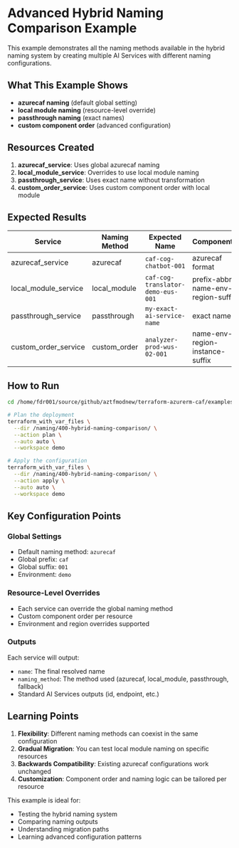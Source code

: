 # Advanced Hybrid Naming Comparison Example

This example demonstrates all the naming methods available in the hybrid naming system by creating multiple AI Services with different naming configurations.

## What This Example Shows

- **azurecaf naming** (default global setting)
- **local module naming** (resource-level override)
- **passthrough naming** (exact names)
- **custom component order** (advanced configuration)

## Resources Created

1. **azurecaf_service**: Uses global azurecaf naming
2. **local_module_service**: Overrides to use local module naming
3. **passthrough_service**: Uses exact name without transformation
4. **custom_order_service**: Uses custom component order with local module

## Expected Results

| Service | Naming Method | Expected Name | Components |
|---------|---------------|---------------|------------|
| azurecaf_service | azurecaf | `caf-cog-chatbot-001` | azurecaf format |
| local_module_service | local_module | `caf-cog-translator-demo-eus-001` | prefix-abbr-name-env-region-suffix |
| passthrough_service | passthrough | `my-exact-ai-service-name` | exact name |
| custom_order_service | custom_order | `analyzer-prod-wus-02-001` | name-env-region-instance-suffix |

## How to Run

```bash
cd /home/fdr001/source/github/aztfmodnew/terraform-azurerm-caf/examples

# Plan the deployment
terraform_with_var_files \
  --dir /naming/400-hybrid-naming-comparison/ \
  --action plan \
  --auto auto \
  --workspace demo

# Apply the configuration
terraform_with_var_files \
  --dir /naming/400-hybrid-naming-comparison/ \
  --action apply \
  --auto auto \
  --workspace demo
```

## Key Configuration Points

### Global Settings
- Default naming method: `azurecaf`
- Global prefix: `caf`
- Global suffix: `001`
- Environment: `demo`

### Resource-Level Overrides
- Each service can override the global naming method
- Custom component order per resource
- Environment and region overrides supported

### Outputs
Each service will output:
- `name`: The final resolved name
- `naming_method`: The method used (azurecaf, local_module, passthrough, fallback)
- Standard AI Services outputs (id, endpoint, etc.)

## Learning Points

1. **Flexibility**: Different naming methods can coexist in the same configuration
2. **Gradual Migration**: You can test local module naming on specific resources
3. **Backwards Compatibility**: Existing azurecaf configurations work unchanged
4. **Customization**: Component order and naming logic can be tailored per resource

This example is ideal for:
- Testing the hybrid naming system
- Comparing naming outputs
- Understanding migration paths
- Learning advanced configuration patterns
